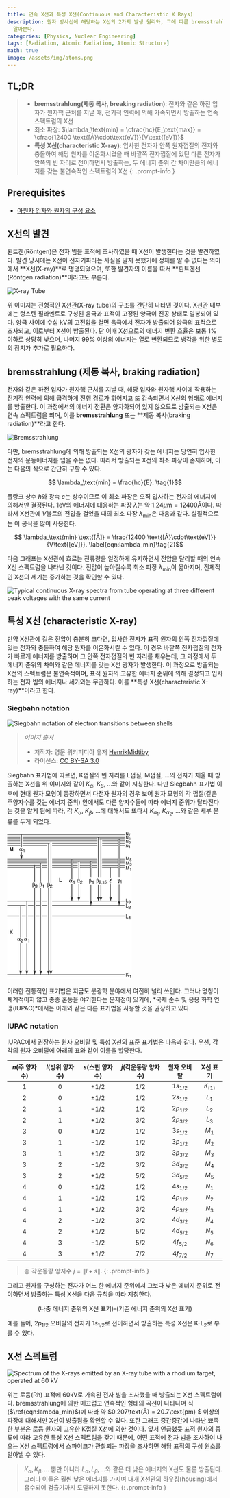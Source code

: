 ```yaml
---
title: 연속 X선과 특성 X선(Continuous and Characteristic X Rays)
description: 원자 방사선에 해당하는 X선의 2가지 발생 원리와, 그에 따른 bremsstrahlung 및 특성 X선의 각각의 특징에 대해
  알아본다.
categories: [Physics, Nuclear Engineering]
tags: [Radiation, Atomic Radiation, Atomic Structure]
math: true
image: /assets/img/atoms.png
---
```

## TL;DR
> - **bremsstrahlung(제동 복사, breaking radiation)**: 전자와 같은 하전 입자가 원자핵 근처를 지날 때, 전기적 인력에 의해 가속되면서 방출하는 연속 스펙트럼의 X선
> - 최소 파장: $\lambda_\text{min} = \cfrac{hc}{E_\text{max}} = \cfrac{12400 \text{[Å}\cdot\text{eV]}}{V\text{[eV]}}$
> - **특성 X선(characteristic X-ray)**: 입사한 전자가 안쪽 원자껍질의 전자와 충돌하여 해당 원자를 이온화시켰을 때 바깥쪽 전자껍질에 있던 다른 전자가 안쪽의 빈 자리로 전이하면서 방출하는, 두 에너지 준위 간 차이만큼의 에너지를 갖는 불연속적인 스펙트럼의 X선
{: .prompt-info }

## Prerequisites
- [아원자 입자와 원자의 구성 요소](/posts/constituents-of-an-atom/)

## X선의 발견
뢴트겐(Röntgen)은 전자 빔을 표적에 조사하였을 때 X선이 발생한다는 것을 발견하였다. 발견 당시에는 X선이 전자기파라는 사실을 알지 못했기에 정체를 알 수 없다는 의미에서 **X선(X-ray)**로 명명되었으며, 또한 발견자의 이름을 따서 **뢴트겐선(Röntgen radiation)**이라고도 부른다.

![X-ray Tube](https://upload.wikimedia.org/wikipedia/commons/7/72/WaterCooledXrayTube.svg)

위 이미지는 전형적인 X선관(X-ray tube)의 구조를 간단히 나타낸 것이다. X선관 내부에는 텅스텐 필라멘트로 구성된 음극과 표적이 고정된 양극이 진공 상태로 밀봉되어 있다. 양극 사이에 수십 kV의 고전압을 걸면 음극에서 전자가 방출되어 양극의 표적으로 조사되고, 이로부터 X선이 방출된다. 단 이때 X선으로의 에너지 변환 효율은 보통 1% 이하로 상당히 낮으며, 나머지 99% 이상의 에너지는 열로 변환되므로 냉각을 위한 별도의 장치가 추가로 필요하다.

## bremsstrahlung (제동 복사, braking radiation)
전자와 같은 하전 입자가 원자핵 근처를 지날 때, 해당 입자와 원자핵 사이에 작용하는 전기적 인력에 의해 급격하게 진행 경로가 휘어지고 또 감속되면서 X선의 형태로 에너지를 방출한다. 이 과정에서의 에너지 전환은 양자화되어 있지 않으므로 방출되는 X선은 연속 스펙트럼을 띄며, 이를 **bremsstrahlung** 또는 **제동 복사(braking radiation)**라고 한다.

![Bremsstrahlung](https://upload.wikimedia.org/wikipedia/commons/1/1e/Bremsstrahlung.svg)

다만, bremsstrahlung에 의해 방출되는 X선의 광자가 갖는 에너지는 당연히 입사한 전자의 운동에너지를 넘을 수는 없다. 따라서 방출되는 X선의 최소 파장이 존재하며, 이는 다음의 식으로 간단히 구할 수 있다.

$$ \lambda_\text{min} = \frac{hc}{E}. \tag{1}$$

플랑크 상수 $h$와 광속 $c$는 상수이므로 이 최소 파장은 오직 입사하는 전자의 에너지에 의해서만 결정된다. $1\text{eV}$의 에너지에 대응하는 파장 $\lambda$는 약 $1.24 \mu\text{m}=12400\text{Å}$이다. 따라서 X선관에 $V$볼트의 전압을 걸었을 때의 최소 파장 $\lambda_\text{min}$은 다음과 같다. 실질적으로는 이 공식을 많이 사용한다.

$$ \lambda_\text{min} \text{[Å]} = \frac{12400 \text{[Å}\cdot\text{eV]}}{V\text{[eV]}}. \label{eqn:lambda_min}\tag{2}$$

다음 그래프는 X선관에 흐르는 전류량을 일정하게 유지하면서 전압을 달리할 때의 연속 X선 스펙트럼을 나타낸 것이다. 전압이 높아질수록 최소 파장 $\lambda_{\text{min}}$이 짧아지며, 전체적인 X선의 세기는 증가하는 것을 확인할 수 있다.

![Typical continuous X-ray spectra from tube operating
at three different peak voltages with the same current](/assets/img/continuous-and-characteristic-x-rays/bremsstrahlung.png)

## 특성 X선 (characteristic X-ray)
만약 X선관에 걸은 전압이 충분히 크다면, 입사한 전자가 표적 원자의 안쪽 전자껍질에 있는 전자와 충돌하여 해당 원자를 이온화시킬 수 있다. 이 경우 바깥쪽 전자껍질의 전자가 빠르게 에너지를 방출하며 그 안쪽 전자껍질의 빈 자리를 채우는데, 그 과정에서 두 에너지 준위의 차이와 같은 에너지를 갖는 X선 광자가 발생한다. 이 과정으로 방출되는 X선의 스펙트럼은 불연속적이며, 표적 원자의 고유한 에너지 준위에 의해 결정되고 입사하는 전자 빔의 에너지나 세기와는 무관하다. 이를 **특성 X선(characteristic X-ray)**이라고 한다.

### Siegbahn notation

![Siegbahn notation of electron transitions between shells](https://upload.wikimedia.org/wikipedia/commons/f/f6/CharacteristicRadiation.svg)
> *이미지 출처*
> - 저작자: 영문 위키피디아 유저 [HenrikMidtiby](https://en.wikipedia.org/wiki/User:HenrikMidtiby)
> - 라이선스: [CC BY-SA 3.0](https://creativecommons.org/licenses/by-sa/3.0/)

Siegbahn 표기법에 따르면, K껍질의 빈 자리를 L껍질, M껍질, ...의 전자가 채울 때 방출하는 X선을 위 이미지와 같이 $K_\alpha$, $K_\beta$, ...와 같이 지칭한다. 다만 Siegbahn 표기법 이후에 현대 원자 모형이 등장하면서 다전자 원자의 경우 보어 원자 모형의 각 껍질(같은 주양자수를 갖는 에너지 준위) 안에서도 다른 양자수들에 따라 에너지 준위가 달라진다는 것을 알게 됨에 따라, 각 $K_\alpha$, $K_\beta$, ...에 대해서도 또다시 $K_{\alpha_1}$, $K_{\alpha_2}$, ...와 같은 세부 분류를 두게 되었다. 

![Siegbahn notation](/assets/img/continuous-and-characteristic-x-rays/siegbahn-notation.png)

이러한 전통적인 표기법은 지금도 분광학 분야에서 여전히 널리 쓰인다. 그러나 명칭이 체계적이지 않고 종종 혼동을 야기한다는 문제점이 있기에, *국제 순수 및 응용 화학 연맹(IUPAC)*에서는 아래와 같은 다른 표기법을 사용할 것을 권장하고 있다.

### IUPAC notation
IUPAC에서 권장하는 원자 오비탈 및 특성 X선의 표준 표기법은 다음과 같다.
우선, 각각의 원자 오비탈에 아래의 표와 같이 이름을 할당한다.

| $n$(주 양자수) | $l$(방위 양자수) | $s$(스핀 양자수) | $j$(각운동량 양자수) | 원자 오비탈 | X선 표기 |
| :---: | :---: | :---: | :---: | :---: | :---: |
| $1$ | $0$ | $\pm1/2$ | $1/2$ | $1s_{1/2}$ | $K_{(1)}$ |
| $2$ | $0$ | $\pm1/2$ | $1/2$ | $2s_{1/2}$ | $L_1$ |
| $2$ | $1$ | $-1/2$ | $1/2$ | $2p_{1/2}$ | $L_2$ |
| $2$ | $1$ | $+1/2$ | $3/2$ | $2p_{3/2}$ | $L_3$ |
| $3$ | $0$ | $\pm1/2$ | $1/2$ | $3s_{1/2}$ | $M_1$ |
| $3$ | $1$ | $-1/2$ | $1/2$ | $3p_{1/2}$ | $M_2$ |
| $3$ | $1$ | $+1/2$ | $3/2$ | $3p_{3/2}$ | $M_3$ |
| $3$ | $2$ | $-1/2$ | $3/2$ | $3d_{3/2}$ | $M_4$ |
| $3$ | $2$ | $+1/2$ | $5/2$ | $3d_{5/2}$ | $M_5$ |
| $4$ | $0$ | $\pm1/2$ | $1/2$ | $4s_{1/2}$ | $N_1$ |
| $4$ | $1$ | $-1/2$ | $1/2$ | $4p_{1/2}$ | $N_2$ |
| $4$ | $1$ | $+1/2$ | $3/2$ | $4p_{3/2}$ | $N_3$ |
| $4$ | $2$ | $-1/2$ | $3/2$ | $4d_{3/2}$ | $N_4$ |
| $4$ | $2$ | $+1/2$ | $5/2$ | $4d_{5/2}$ | $N_5$ |
| $4$ | $3$ | $-1/2$ | $5/2$ | $4f_{5/2}$ | $N_6$ |
| $4$ | $3$ | $+1/2$ | $7/2$ | $4f_{7/2}$ | $N_7$ |

> 총 각운동량 양자수 $j=\|l+s\|$.
{: .prompt-info }

그리고 원자를 구성하는 전자가 어느 한 에너지 준위에서 그보다 낮은 에너지 준위로 전이하면서 방출하는 특성 X선을 다음 규칙을 따라 지칭한다.

$$ \text{(나중 에너지 준위의 X선 표기)-(기존 에너지 준위의 X선 표기)} $$

예를 들어, $2p_{1/2}$ 오비탈의 전자가 $1s_{1/2}$로 전이하면서 방출하는 특성 X선은 $\text{K-L}_2$로 부를 수 있다.

## X선 스펙트럼

![Spectrum of the X-rays emitted by an X-ray tube with a rhodium target, operated at 60 kV](https://upload.wikimedia.org/wikipedia/commons/2/23/TubeSpectrum-en.svg)

위는 로듐(Rh) 표적에 60kV로 가속된 전자 빔을 조사했을 때 방출되는 X선 스펙트럼이다. bremsstrahlung에 의한 매끄럽고 연속적인 형태의 곡선이 나타나며 식 ($\ref{eqn:lambda_min}$)에 따라 약 $0.207\text{Å} = 20.7\text{pm} $ 이상의 파장에 대해서만 X선이 방출됨을 확인할 수 있다. 또한 그래프 중간중간에 나타난 뾰족한 부분은 로듐 원자의 고유한 K껍질 X선에 의한 것이다. 앞서 언급했듯 표적 원자의 종류에 따라 고유한 특성 X선 스펙트럼을 갖기 때문에, 어떤 표적에 전자 빔을 조사하여 나오는 X선 스펙트럼에서 스파이크가 관찰되는 파장을 조사하면 해당 표적의 구성 원소를 알아낼 수 있다.

> $K_\alpha, K_\beta, \dots$ 뿐만 아니라 $L_\alpha, L_\beta, \dots$와 같은 더 낮은 에너지의 X선도 물론 방출된다. 그러나 이들은 훨씬 낮은 에너지를 가지며 대개 X선관의 하우징(housing)에서 흡수되어 검출기까지 도달하지 못한다.
{: .prompt-info }
